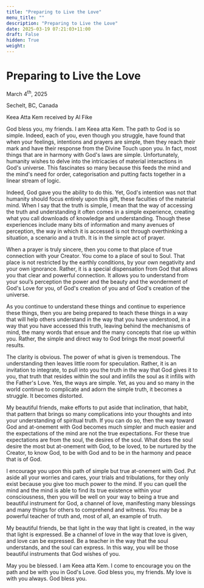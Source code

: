 ```yaml
---
title: "Preparing to Live the Love"
menu_title: ""
description: "Preparing to Live the Love"
date: 2025-03-19 07:21:03+11:00
draft: False
hidden: True
weight:
---
```

# Preparing to Live the Love

March 4<sup>th</sup>, 2025

Sechelt, BC, Canada

Keea Atta Kem received by Al Fike

God bless you, my friends. I am Keea atta Kem. The path to God is so simple. Indeed, each of you, even though you struggle, have found that when your feelings, intentions and prayers are simple, then they reach their mark and have their response from the Divine Touch upon you. In fact, most things that are in harmony with God's laws are simple. Unfortunately, humanity wishes to delve into the intricacies of material interactions in God's universe. This fascinates so many because this feeds the mind and the mind's need for order, categorisation and putting facts together in a linear stream of logic.

Indeed, God gave you the ability to do this. Yet, God's intention was not that humanity should focus entirely upon this gift, these faculties of the material mind. When I say that the truth is simple, I mean that the way of accessing the truth and understanding it often comes in a simple experience, creating what you call downloads of knowledge and understanding. Though these experiences include many bits of information and many avenues of perception, the way in which it is accessed is not through overthinking a situation, a scenario and a truth. It is in the simple act of prayer.

When a prayer is truly sincere, then you come to that place of true connection with your Creator. You come to a place of soul to Soul. That place is not restricted by the earthly conditions, by your own negativity and your own ignorance. Rather, it is a special dispensation from God that allows you that clear and powerful connection. It allows you to understand from your soul’s perception the power and the beauty and the wonderment of God's Love for you, of God's creation of you and of God's creation of the universe.

As you continue to understand these things and continue to experience these things, then you are being prepared to teach these things in a way that will help others understand in the way that you have understood, in a way that you have accessed this truth, leaving behind the mechanisms of mind, the many words that ensue and the many concepts that rise up within you. Rather, the simple and direct way to God brings the most powerful results.

The clarity is obvious. The power of what is given is tremendous. The understanding then leaves little room for speculation. Rather, it is an invitation to integrate, to pull into you the truth in the way that God gives it to you, that truth that resides within the soul and infills the soul as it infills with the Father's Love. Yes, the ways are simple. Yet, as you and so many in the world continue to complicate and adorn the simple truth, it becomes a struggle. It becomes distorted.

My beautiful friends, make efforts to put aside that inclination, that habit, that pattern that brings so many complications into your thoughts and into your understanding of spiritual truth. If you can do so, then the way toward God and at-onement with God becomes much simpler and much easier and the expectations of the mind are not the true expectations. For these true expectations are from the soul, the desires of the soul. What does the soul desire the most but at-onement with God, to be loved, to be nurtured by the Creator, to know God, to be with God and to be in the harmony and peace that is of God.

I encourage you upon this path of simple but true at-onement with God. Put aside all your worries and cares, your trials and tribulations, for they only exist because you give too much power to the mind. If you can quell the mind and the mind is able to find its true existence within your consciousness, then you will be well on your way to being a true and beautiful instrument for God, a channel of love, manifesting many blessings and many things for others to comprehend and witness. You may be a powerful teacher of truth and, most of all, an example of truth.

My beautiful friends, be that light in the way that light is created, in the way that light is expressed. Be a channel of love in the way that love is given, and love can be expressed. Be a teacher in the way that the soul understands, and the soul can express. In this way, you will be those beautiful instruments that God wishes of you.

May you be blessed. I am Keea atta Kem. I come to encourage you on the path and be with you in God's Love. God bless you, my friends. My love is with you always. God bless you.

